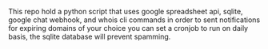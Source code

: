 This repo hold a python script that uses google spreadsheet api, sqlite, google chat webhook, and whois cli commands
in order to sent notifications for expiring domains of your choice
you can set a cronjob to run on daily basis, the sqlite database will prevent spamming.
